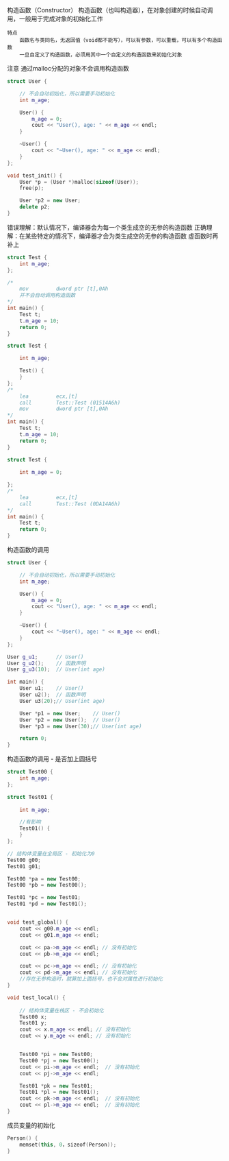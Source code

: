 

构造函数（Constructor）
    构造函数（也叫构造器），在对象创建的时候自动调用，一般用于完成对象的初始化工作

    特点
        函数名与类同名，无返回值（void都不能写），可以有参数，可以重载，可以有多个构造函数
        一旦自定义了构造函数，必须用其中一个自定义的构造函数来初始化对象


注意
    通过malloc分配的对象不会调用构造函数

```cpp
struct User {

	// 不会自动初始化，所以需要手动初始化
	int m_age;

	User() {
		m_age = 0;
		cout << "User(), age: " << m_age << endl;
	}

	~User() {
		cout << "~User(), age: " << m_age << endl;
	}
};

void test_init() {
	User *p = (User *)malloc(sizeof(User));
	free(p);

	User *p2 = new User;
	delete p2;
}
```


错误理解：默认情况下，编译器会为每一个类生成空的无参的构造函数
正确理解：在某些特定的情况下，编译器才会为类生成空的无参的构造函数
    虚函数时再补上

```cpp
struct Test {
	int m_age;
};

/*
    mov         dword ptr [t],0Ah
    并不会自动调用构造函数
*/
int main() {
	Test t;
	t.m_age = 10;
	return 0;
}
```


```cpp
struct Test {

	int m_age;

	Test() {
	}
};
/*
    lea         ecx,[t]  
    call        Test::Test (01514A6h)  
    mov         dword ptr [t],0Ah
*/
int main() {
	Test t;
	t.m_age = 10;	
	return 0;
}
```


```cpp
struct Test {
	
    int m_age = 0;

};
/*
    lea         ecx,[t]  
    call        Test::Test (0DA14A6h)
*/
int main() {
	Test t;	
	return 0;
}
```




构造函数的调用

```cpp
struct User {

	// 不会自动初始化，所以需要手动初始化
	int m_age;

	User() {
		m_age = 0;
		cout << "User(), age: " << m_age << endl;
	}

	~User() {
		cout << "~User(), age: " << m_age << endl;
	}
};

User g_u1;		// User()
User g_u2();	// 函数声明
User g_u3(10);  // User(int age)

int main() {
	User u1;	// User()
	User u2();	// 函数声明
	User u3(20);// User(int age)

	User *p1 = new User;	// User()
	User *p2 = new User();	// User()
	User *p3 = new User(30);// User(int age)

    return 0;
}
```



构造函数的调用 - 是否加上圆括号

```cpp
struct Test00 {
	int m_age;
};

struct Test01 {
	
	int m_age;

	//有影响
	Test01() {
	}
};
```


```cpp
// 结构体变量在全局区 - 初始化为0
Test00 g00;
Test01 g01;

Test00 *pa = new Test00;
Test00 *pb = new Test00();

Test01 *pc = new Test01;
Test01 *pd = new Test01();


void test_global() {
	cout << g00.m_age << endl;
    cout << g01.m_age << endl;

	cout << pa->m_age << endl; // 没有初始化
	cout << pb->m_age << endl;

	cout << pc->m_age << endl; // 没有初始化
	cout << pd->m_age << endl; // 没有初始化
    //存在无参构造时，就算加上圆括号，也不会对属性进行初始化
}
```


```cpp
void test_local() {
    
    // 结构体变量在栈区 - 不会初始化
    Test00 x;
    Test01 y;
    cout << x.m_age << endl; // 没有初始化
    cout << y.m_age << endl; // 没有初始化


	Test00 *pi = new Test00;
	Test00 *pj = new Test00();
	cout << pi->m_age << endl;  // 没有初始化
	cout << pj->m_age << endl;

	Test01 *pk = new Test01;
	Test01 *pl = new Test01();
	cout << pk->m_age << endl;  // 没有初始化
	cout << pl->m_age << endl;  // 没有初始化
}
```



成员变量的初始化

```cpp
Person() {
    memset(this, 0，sizeof(Person));
}
```
